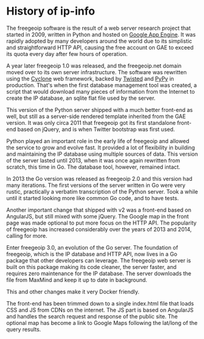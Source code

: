 # History of ip-info

The freegeoip software is the result of a web server research project that
started in 2009, written in Python and hosted on
[Google App Engine](http://appengine.google.com). It was rapidly adopted by
many developers around the world due to its simplistic and straightforward
HTTP API, causing the free account on GAE to exceed its quota every day
after few hours of operation.

A year later freegeoip 1.0 was released, and the freegeoip.net domain
moved over to its own server infrastructure. The software was rewritten
using the [Cyclone](http://cyclone.io) web framework, backed by
[Twisted](http://twistedmatrix.com) and [PyPy](http://pypy.org) in
production. That's when the first database management tool was created,
a script that would download many pieces of information from the Internet
to create the IP database, an sqlite flat file used by the server.

This version of the Python server shipped with a much better front-end as
well, but still as a server-side rendered template inherited from the GAE
version. It was only circa 2011 that freegeoip got its first standalone
front-end based on jQuery, and is when Twitter bootstrap was first used.

Python played an important role in the early life of freegeoip and
allowed the service to grow and evolve fast. It provided a lot of
flexibility in building and maintaining the IP database using multiple
sources of data. This version of the server lasted until 2013, when
it was once again rewritten from scratch, this time in Go. The database
tool, however, remained intact.

In 2013 the Go version was released as freegeoip 2.0 and this version
had many iterations. The first versions of the server written in Go were
very rustic, practically a verbatim transcription of the Python server.
Took a while until it started looking more like common Go code, and to
have tests.

Another important change that shipped with v2 was a front-end based on
AngularJS, but still mixed with some jQuery. The Google map in the front
page was made optional to put more focus on the HTTP API. The popularity
of freegeoip has increased considerably over the years of 2013 and 2014,
calling for more.

Enter freegeoip 3.0, an evolution of the Go server. The foundation of
freegeoip, which is the IP database and HTTP API, now lives in a Go
package that other developers can leverage. The freegeoip web server is
built on this package making its code cleaner, the server faster,
and requires zero maintenance for the IP database. The server downloads
the file from MaxMind and keep it up to date in background.

This and other changes make it very Docker friendly.

The front-end has been trimmed down to a single index.html file that loads
CSS and JS from CDNs on the internet. The JS part is based on AngularJS
and handles the search request and response of the public site. The
optional map has become a link to Google Maps following the lat/long
of the query results.
